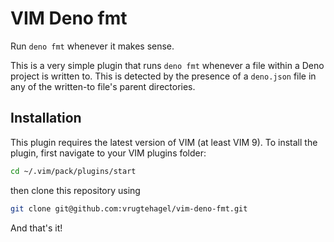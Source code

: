 # VIM Deno fmt

Run `deno fmt` whenever it makes sense.

This is a very simple plugin that runs `deno fmt` whenever a file within a Deno
project is written to. This is detected by the presence of a `deno.json` file in
any of the written-to file's parent directories.

## Installation

This plugin requires the latest version of VIM (at least VIM 9). To install the
plugin, first navigate to your VIM plugins folder:

```bash
cd ~/.vim/pack/plugins/start
```

then clone this repository using

```bash
git clone git@github.com:vrugtehagel/vim-deno-fmt.git
```

And that's it!
